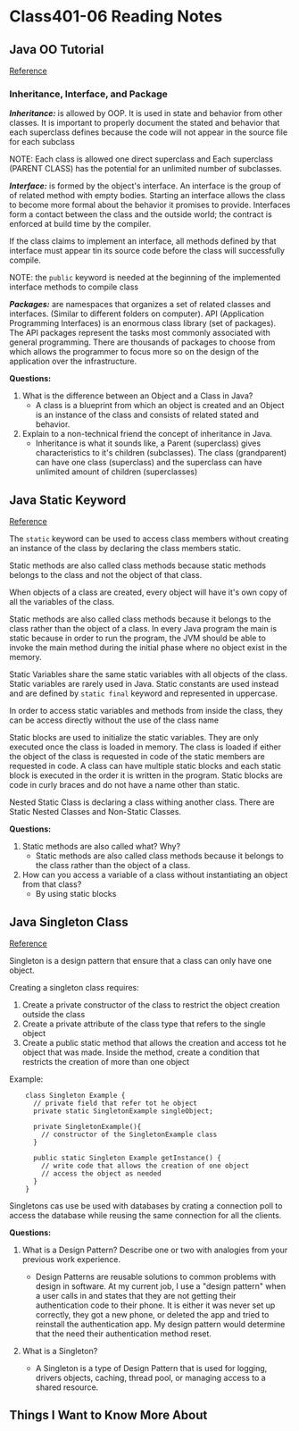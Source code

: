 # Class401-06 Reading Notes

## Java OO Tutorial

[Reference](https://docs.oracle.com/javase/tutorial/java/concepts/)

### Inheritance, Interface, and Package

***Inheritance:*** is allowed by OOP. It is used in state and behavior from other classes. It is important to properly document the stated and behavior that each superclass defines because the code will not appear in the source file for each subclass

NOTE: Each class is allowed one direct superclass and Each superclass (PARENT CLASS) has the potential for an unlimited number of subclasses.

***Interface:*** is formed by the object's interface. An interface is the group of of related method with empty bodies. Starting an interface allows the class to become more formal about the behavior it promises to provide. Interfaces form a contact between the class and the outside world; the contract is enforced at build time by the compiler.

If the class claims to implement an interface, all methods defined by that interface must appear tin its source code before the class will successfully compile.

NOTE: the `public` keyword is needed at the beginning of the implemented interface methods to compile class

***Packages:*** are namespaces that organizes a set of related classes and interfaces. (Similar to different folders on computer). API (Application Programming Interfaces) is an enormous class library (set of packages). The API packages represent the tasks most commonly associated with general programming. There are thousands of packages to choose from which allows the programmer to focus more so on the design of the application over the infrastructure.

**Questions:**

1. What is the difference between an Object and a Class in Java?
    * A class is a blueprint from which an object is created and an Object is an instance of the class and consists of related stated and behavior.
2. Explain to a non-technical friend the concept of inheritance in Java.
    * Inheritance is what it sounds like, a Parent (superclass) gives characteristics to it's children (subclasses). The class (grandparent) can have one class (superclass) and the superclass can have unlimited amount of children (superclasses)

## Java Static Keyword

[Reference](https://www.programiz.com/java-programming/static-keyword)

The `static` keyword can be used to access class members without creating an instance of the class by declaring the class members static.

Static methods are also called class methods because static methods belongs to the class and not the object of that class.

When objects of a class are created, every object will have it's own copy of all the variables of the class.

Static methods are also called class methods because it belongs to the class rather than the object of a class. In every Java program the main is static because in order to run the program, the JVM should be able to invoke the main method during the initial phase where no object exist in the memory.

Static Variables share the same static variables with all objects of the class. Static variables are rarely used in Java. Static constants are used instead and are defined by `static final` keyword and represented in uppercase.

In order to access static variables and methods from inside the class, they can be access directly without the use of the class name

Static blocks are used to initialize the static variables. They are only executed once the class is loaded in memory. The class is loaded if either the object of the class is requested in code of the static members are requested in code. A class can have multiple static blocks and each static block is executed in the order it is written in the program. Static blocks are code in curly braces and do not have a name other than static.

Nested Static Class is declaring a class withing another class. There are Static Nested Classes and Non-Static Classes.

**Questions:**

1. Static methods are also called what? Why?
    * Static methods are also called class methods because it belongs to the class rather than the object of a class.
2. How can you access a variable of a class without instantiating an object from that class?
    * By using static blocks

## Java Singleton Class

[Reference](https://www.programiz.com/java-programming/singleton)

Singleton is a design pattern that ensure that a class can only have one object.

Creating a singleton class requires:

1. Create a private constructor of the class to restrict the object creation outside the class
2. Create a private attribute of the class type that refers to the single object
3. Create a public static method that allows the creation and access tot he object that was made. Inside the method, create a condition that restricts the creation of more than one object

Example:

        class Singleton Example {
          // private field that refer tot he object
          private static SingletonExample singleObject;

          private SingletonExample(){
            // constructor of the SingletonExample class
          }

          public static Singleton Example getInstance() {
            // write code that allows the creation of one object
            // access the object as needed
          }
        }

Singletons cas use be used with databases by crating a connection poll to access the database while reusing the same connection for all the clients.

**Questions:**

1. What is a Design Pattern? Describe one or two with analogies from your previous work experience.
    * Design Patterns are reusable solutions to common problems with design in software. At my current job, I use a "design pattern" when a user calls in and states that they are not getting their authentication code to their phone. It is either it was never set up correctly, they got a new phone, or deleted the app and tried to reinstall the authentication app. My design pattern would determine that the need their authentication method reset.

2. What is a Singleton?
    * A Singleton is a type of Design Pattern that is used for logging, drivers objects, caching, thread pool, or managing access to a shared resource.

## Things I Want to Know More About
